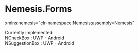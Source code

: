 # Nemesis.Forms
xmlns:nemesis="clr-namespace:Nemesis;assembly=Nemesis"

Currently implemented: <br />
NCheckBox       :   UWP - Android <br />
NSuggestionBox  :   UWP - Android

